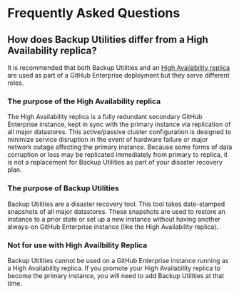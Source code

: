 # Frequently Asked Questions

## How does Backup Utilities differ from a High Availability replica?
It is recommended that both Backup Utilities and an [High Availability replica][1]
are used as part of a GitHub Enterprise deployment but they serve different roles.

### The purpose of the High Availability replica
The High Availability replica is a fully redundant secondary GitHub Enterprise
instance, kept in sync with the primary instance via replication of all major
datastores. This active/passive cluster configuration is designed to minimize
service disruption in the event of hardware failure or major network outage
affecting the primary instance. Because some forms of data corruption or loss may
be replicated immediately from primary to replica, it is not a replacement for
Backup Utilities as part of your disaster recovery plan.

### The purpose of Backup Utilities
Backup Utilities are a disaster recovery tool. This tool takes date-stamped
snapshots of all major datastores. These snapshots are used to restore an instance
to a prior state or set up a new instance without having another always-on GitHub
Enterprise instance (like the High Availability replica). 

### Not for use with High Availbility Replica
Backup Utilities cannot be used on a GitHub Enterprise instance running as a High
Availability replica. If you promote your High Availability replica to become the
primary instance, you will need to add Backup Utilities at that time.

[1]: https://help.github.com/enterprise/admin/guides/installation/high-availability-cluster-configuration/
